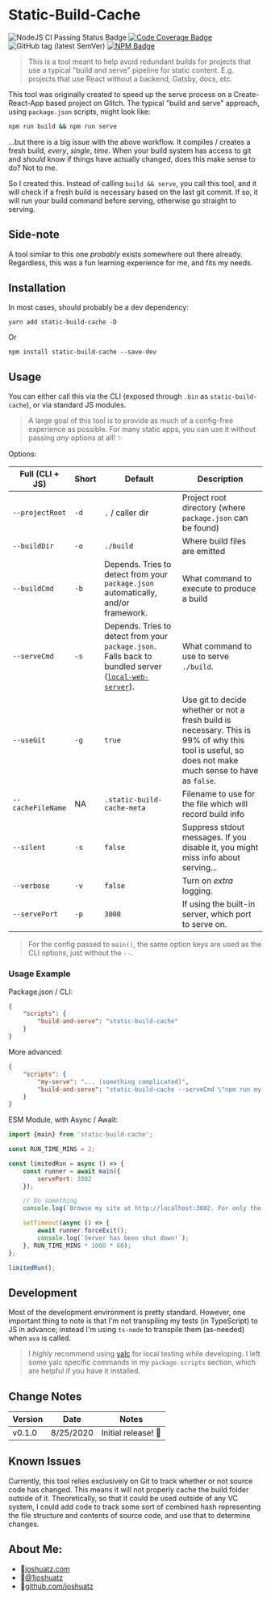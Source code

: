 # Static-Build-Cache
![NodeJS CI Passing Status Badge](https://github.com/joshuatz/static-build-cache/workflows/Node.js%20CI/badge.svg) [![Code Coverage Badge](https://codecov.io/gh/joshuatz/static-build-cache/branch/main/graph/badge.svg)](https://codecov.io/gh/joshuatz/static-build-cache/branch/main) ![GitHub tag (latest SemVer)](https://img.shields.io/github/v/tag/joshuatz/static-build-cache) [![NPM Badge](https://img.shields.io/npm/v/static-build-cache)](https://www.npmjs.com/package/static-build-cache)

> This is a tool meant to help avoid redundant builds for projects that use a typical "build and serve" pipeline for static content. E.g. projects that use React without a backend, Gatsby, docs, etc.

This tool was originally created to speed up the serve process on a Create-React-App based project on Glitch. The typical "build and serve" approach, using `package.json` scripts, might look like:

```sh
npm run build && npm run serve
```

...but there is a big issue with the above workflow. It compiles / creates a fresh build, *every*, *single*, *time*. When your build system has access to git and *should* know if things have actually changed, does this make sense to do? Not to me.

So I created this. Instead of calling `build && serve`, you call this tool, and it will check if a fresh build is necessary based on the last git commit. If so, it will run your build command before serving, otherwise go straight to serving.

## Side-note
A tool similar to this one *probably* exists somewhere out there already. Regardless, this was a fun learning experience for me, and fits my needs.

## Installation
In most cases, should probably be a dev dependency:

`yarn add static-build-cache -D`

Or

`npm install static-build-cache --save-dev`

## Usage

You can either call this via the CLI (exposed through `.bin` as `static-build-cache`), or via standard JS modules.

> A large goal of this tool is to provide as much of a config-free experience as possible. For many static apps, you can use it without passing *any* options at all! ✨

Options:

Full (CLI + JS) | Short | Default | Description
--- | --- | --- | ---
`--projectRoot` | `-d` | `.` / caller dir | Project root directory (where `package.json` can be found)
`--buildDir` | `-o` | `./build` | Where build files are emitted
`--buildCmd` | `-b` | Depends. Tries to detect from your `package.json` automatically, and/or framework. | What command to execute to produce a build
`--serveCmd` | `-s` | Depends. Tries to detect from your `package.json`. Falls back to bundled server ([`local-web-server`](https://www.npmjs.com/package/local-web-server)). | What command to use to serve `./build`.
`--useGit` | `-g` | `true` | Use git to decide whether or not a fresh build is necessary. This is 99% of why this tool is useful, so does not make much sense to have as `false`.
`--cacheFileName` | NA | `.static-build-cache-meta` | Filename to use for the file which will record build info
`--silent` | `-s` | `false` | Suppress stdout messages. If you disable it, you might miss info about serving...
`--verbose` | `-v` | `false` | Turn on *extra* logging.
`--servePort` | `-p` | `3000` | If using the built-in server, which port to serve on.

> For the config passed to `main()`, the same option keys are used as the CLI options, just without the `--`. 

### Usage Example
Package.json / CLI:

```json
{
	"scripts": {
		"build-and-serve": "static-build-cache"
	}
}
```

More advanced:
```json
{
	"scripts": {
		"my-serve": "... (something complicated)",
		"build-and-serve": "static-build-cache --serveCmd \"npm run my-serve\" -p 3001"
	}
}
```

ESM Module, with Async / Await:

```js
import {main} from 'static-build-cache';

const RUN_TIME_MINS = 2;

const limitedRun = async () => {
	const runner = await main({
		servePort: 3002
	});

	// Do something
	console.log(`Browse my site at http://localhost:3002. For only the next ${RUN_TIME_MINS} minutes!`);

	setTimeout(async () => {
		await runner.forceExit();
		console.log(`Server has been shut down!`);
	}, RUN_TIME_MINS * 1000 * 60);
};

limitedRun();
```


## Development
Most of the development environment is pretty standard. However, one important thing to note is that I'm not transpiling my tests (in TypeScript) to JS in advance; instead I'm using `ts-node` to transpile them (as-needed) when `ava` is called.

> I *highly* recommend using [yalc](https://www.npmjs.com/package/yalc) for local testing while developing. I left some yalc specific commands in my `package.scripts` section, which are helpful if you have it installed.

## Change Notes
Version | Date | Notes
--- | --- | ---
v0.1.0 | 8/25/2020 | Initial release! 🚀

## Known Issues
Currently, this tool relies exclusively on Git to track whether or not source code has changed. This means it will not properly cache the build folder outside of it. Theoretically, so that it could be used outside of any VC system, I could add code to track some sort of combined hash representing the file structure and contents of source code, and use that to determine changes.

## About Me:

 - 🔗<a href="https://joshuatz.com/" rel="noopener" target="_blank">joshuatz.com</a>
 - 💬<a href="https://twitter.com/1joshuatz" rel="noopener" target="_blank">@1joshuatz</a>
 - 💾<a href="https://github.com/joshuatz" rel="noopener" target="_blank">github.com/joshuatz</a>